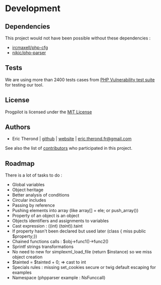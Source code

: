 # Development

## Dependencies

This project would not have been possible without these dependencies :

- [ircmaxell/php-cfg](https://github.com/ircmaxell/php-cfg/)
- [nikic/php-parser](https://github.com/nikic/php-parser/)

## Tests

We are using more than 2400 tests cases from [PHP Vulnerability test suite](https://github.com/stivalet/PHP-Vulnerability-test-suite) for testing our tool.

## License

Progpilot is licensed under the [MIT License](../LICENSE)

## Authors

- Eric Therond | [github](https://github.com/eric-therond/) | [website](https://www.designsecurity.org) | [eric.therond.fr@gmail.com](mailto:eric.therond.fr@gmail.com)

See also the list of [contributors](https://github.com/designsecurity/progpilot/contributors) who participated in this project.

## Roadmap

There is a lot of tasks to do :
- Global variables
- Object heritage
- Better analysis of conditions
- Circular includes
- Passing by reference
- Pushing elements into array (like array[] = ele; or push_array())
- Property of an object is an object
- Objects identifiers and assignments to variables
- Cast expression : ((int) ($taint)).$taint
- If property hasn't been declared but used later (class { miss public $property;})
- Chained functions calls : $obj->func1()->func2()
- Sprintf strings transformations
- No need to new for simplexml_load_file (return $instance) so we miss object creation
- $tainted = $tainted + 0; => cast to int
- Specials rules : missing set_cookies secure or twig default escaping for examples
- Namespace (phpparser example : NsFunccall)
